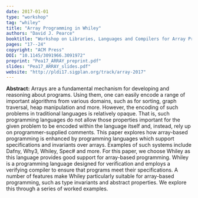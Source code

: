 ```yaml
---
date: 2017-01-01
type: "workshop"
tag: "whiley"
title: "Array Programming in Whiley"
authors: "David J. Pearce"
booktitle: "Workshop on Libraries, Languages and Compilers for Array Programming (ARRAY)"
pages: "17--24"
copyright: "ACM Press"
DOI: "10.1145/3091966.3091972"
preprint: "Pea17_ARRAY_preprint.pdf"
slides: "Pea17_ARRAY_slides.pdf"
website: "http://pldi17.sigplan.org/track/array-2017"
---
```


**Abstract:** Arrays are a fundamental mechanism for developing and reasoning about programs. Using them, one can easily encode a range of important algorithms from various domains, such as for sorting, graph traversal, heap manipulation and more. However, the encoding of such problems in traditional languages is relatively opaque. That is, such programming languages do not allow those properties important for the given problem to be encoded within the language itself and, instead, rely up on programmer-supplied comments.
This paper explores how array-based programming is enhanced by programming languages which support specifications and invariants over arrays. Examples of such systems include Dafny, Why3, Whiley, Spec# and more. For this paper, we choose Whiley as this language provides good support for array-based programming. Whiley is a programming language designed for verification and employs a verifying compiler to ensure that programs meet their specifications. A number of features make Whiley particularly suitable for array-based programming, such as type invariants and abstract properties. We explore this through a series of worked examples.